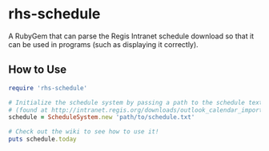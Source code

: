 # rhs-schedule
A RubyGem that can parse the Regis Intranet schedule download so that it can be used in programs (such as displaying it correctly).

## How to Use
```ruby
require 'rhs-schedule'

# Initialize the schedule system by passing a path to the schedule text download from the Intranet
# (found at http://intranet.regis.org/downloads/outlook_calendar_import/outlook_schedule_download.cfm)
schedule = ScheduleSystem.new 'path/to/schedule.txt'

# Check out the wiki to see how to use it!
puts schedule.today
```
